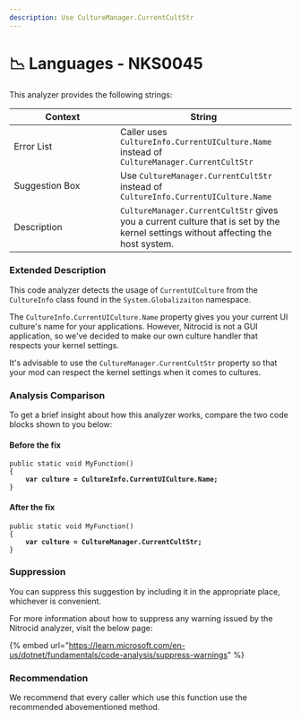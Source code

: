 ```yaml
---
description: Use CultureManager.CurrentCultStr
---
```


# 📉 Languages - NKS0045

This analyzer provides the following strings:

<table><thead><tr><th width="174">Context</th><th>String</th></tr></thead><tbody><tr><td>Error List</td><td>Caller uses <code>CultureInfo.CurrentUICulture.Name</code> instead of <code>CultureManager.CurrentCultStr</code></td></tr><tr><td>Suggestion Box</td><td>Use <code>CultureManager.CurrentCultStr</code> instead of <code>CultureInfo.CurrentUICulture.Name</code></td></tr><tr><td>Description</td><td><code>CultureManager.CurrentCultStr</code> gives you a current culture that is set by the kernel settings without affecting the host system.</td></tr></tbody></table>

### Extended Description

This code analyzer detects the usage of `CurrentUICulture` from the `CultureInfo` class found in the `System.Globalizaiton` namespace.

The `CultureInfo.CurrentUICulture.Name` property gives you your current UI culture's name for your applications. However, Nitrocid is not a GUI application, so we've decided to make our own culture handler that respects your kernel settings.

It's advisable to use the `CultureManager.CurrentCultStr` property so that your mod can respect the kernel settings when it comes to cultures.

### Analysis Comparison

To get a brief insight about how this analyzer works, compare the two code blocks shown to you below:

#### Before the fix

<pre class="language-csharp" data-title="Somewhere in your mod code..." data-line-numbers><code class="lang-csharp">public static void MyFunction()
{
<strong>    var culture = CultureInfo.CurrentUICulture.Name;
</strong>}
</code></pre>

#### After the fix

<pre class="language-csharp" data-title="Somewhere in your mod code..." data-line-numbers><code class="lang-csharp">public static void MyFunction()
{
<strong>    var culture = CultureManager.CurrentCultStr;
</strong>}
</code></pre>

### Suppression

You can suppress this suggestion by including it in the appropriate place, whichever is convenient.

For more information about how to suppress any warning issued by the Nitrocid analyzer, visit the below page:

{% embed url="https://learn.microsoft.com/en-us/dotnet/fundamentals/code-analysis/suppress-warnings" %}

### Recommendation

We recommend that every caller which use this function use the recommended abovementioned method.
